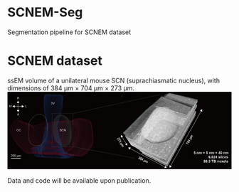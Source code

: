# SCNEM-Seg
Segmentation pipeline for SCNEM dataset

# SCNEM dataset
ssEM volume of a unilateral mouse SCN (suprachiasmatic nucleus), with dimensions of 384 μm × 704 μm × 273 μm. 
![image](https://github.com/MiRA-Han-Lab/SCNEM-Seg/blob/main/IMG/SCNEM%20.png)


Data and code will be available upon publication.


